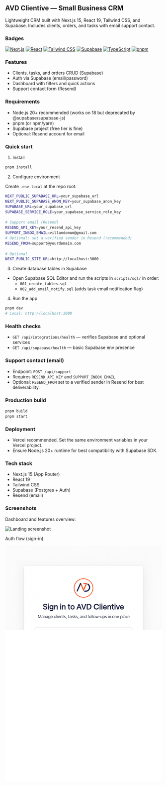 ## AVD Clientive — Small Business CRM

Lightweight CRM built with Next.js 15, React 19, Tailwind CSS, and Supabase. Includes clients, orders, and tasks with email support contact.

### Badges
[![Next.js](https://img.shields.io/badge/Next.js-15-black?logo=next.js)](https://nextjs.org/)
[![React](https://img.shields.io/badge/React-19-61DAFB?logo=react&logoColor=061a23)](https://react.dev/)
[![Tailwind CSS](https://img.shields.io/badge/Tailwind_CSS-3-06B6D4?logo=tailwindcss&logoColor=white)](https://tailwindcss.com/)
[![Supabase](https://img.shields.io/badge/Supabase-2-3ECF8E?logo=supabase&logoColor=white)](https://supabase.com/)
[![TypeScript](https://img.shields.io/badge/TypeScript-5-3178C6?logo=typescript&logoColor=white)](https://www.typescriptlang.org/)
[![pnpm](https://img.shields.io/badge/pnpm-10-F69220?logo=pnpm&logoColor=white)](https://pnpm.io/)

### Features
- Clients, tasks, and orders CRUD (Supabase)
- Auth via Supabase (email/password)
- Dashboard with filters and quick actions
- Support contact form (Resend)

### Requirements
- Node.js 20+ recommended (works on 18 but deprecated by @supabase/supabase-js)
- pnpm (or npm/yarn)
- Supabase project (free tier is fine)
- Optional: Resend account for email

### Quick start
1) Install

```bash
pnpm install
```

2) Configure environment

Create `.env.local` at the repo root:

```bash
NEXT_PUBLIC_SUPABASE_URL=your_supabase_url
NEXT_PUBLIC_SUPABASE_ANON_KEY=your_supabase_anon_key
SUPABASE_URL=your_supabase_url
SUPABASE_SERVICE_ROLE=your_supabase_service_role_key

# Support email (Resend)
RESEND_API_KEY=your_resend_api_key
SUPPORT_INBOX_EMAIL=villamdomum@gmail.com
# Optional: set a verified sender in Resend (recommended)
RESEND_FROM=support@yourdomain.com

# Optional
NEXT_PUBLIC_SITE_URL=http://localhost:3000
```

3) Create database tables in Supabase

- Open Supabase SQL Editor and run the scripts in `scripts/sql/` in order:
  - `001_create_tables.sql`
  - `002_add_email_notify.sql` (adds task email notification flag)

4) Run the app

```bash
pnpm dev
# Local: http://localhost:3000
```

### Health checks
- `GET /api/integrations/health` — verifies Supabase and optional services
- `GET /api/supabase/health` — basic Supabase env presence

### Support contact (email)
- Endpoint: `POST /api/support`
- Requires `RESEND_API_KEY` and `SUPPORT_INBOX_EMAIL`.
- Optional: `RESEND_FROM` set to a verified sender in Resend for best deliverability.

### Production build

```bash
pnpm build
pnpm start
```

### Deployment
- Vercel recommended. Set the same environment variables in your Vercel project.
- Ensure Node.js 20+ runtime for best compatibility with Supabase SDK.

### Tech stack
- Next.js 15 (App Router)
- React 19
- Tailwind CSS
- Supabase (Postgres + Auth)
- Resend (email)

### Screenshots

Dashboard and features overview:

![Landing screenshot](public/images/landing-reference.png)

Auth flow (sign-in):

![Auth screenshot](public/images/auth-reference.png)

